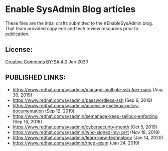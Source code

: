 # Enable SysAdmin Blog articles
These files are the intial drafts submitted to the #EnableSysAdmin blog.
That team provided copy edit and tech review resources prior to publication.

## License: 
[Creative Commons BY-SA 4.0](https://creativecommons.org/licenses/by-sa/4.0/) Jan 2020


## PUBLISHED LINKS:
* https://www.redhat.com/sysadmin/manage-multiple-ssh-key-pairs (Aug 30, 2019)
* https://www.redhat.com/sysadmin/passwordless-ssh (Sep 6, 2019)
* https://www.redhat.com/sysadmin/accessing-selinux-policy-documentation (Sep 12, 2019)
* https://www.redhat.com/sysadmin/semanage-keep-selinux-enforcing (Sep 16, 2019)
* https://www.redhat.com/sysadmin/cybersecurity-month (Oct 5, 2019)
* https://www.redhat.com/sysadmin/who-signed-my-cert (Nov 18, 2019)
* https://www.redhat.com/sysadmin/learn-new-technology (Jan 14, 2020)
* https://www.redhat.com/sysadmin/rhcp-exam (Jan 24, 2019)


